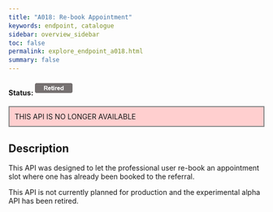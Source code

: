 ```yaml
---
title: "A018: Re-book Appointment"
keywords: endpoint, catalogue
sidebar: overview_sidebar
toc: false
permalink: explore_endpoint_a018.html
summary: false
---
```


#### Status: ![Retired](images/icons/api_retired.png)

<div style="border: 2px solid #888888; padding: 10px; background: #ffcfcf;">THIS API IS NO LONGER AVAILABLE</div>

## Description
This API was designed to let the professional user re-book an appointment slot where one has already been booked to the referral.   

This API is not currently planned for production and the experimental alpha API has been retired.
